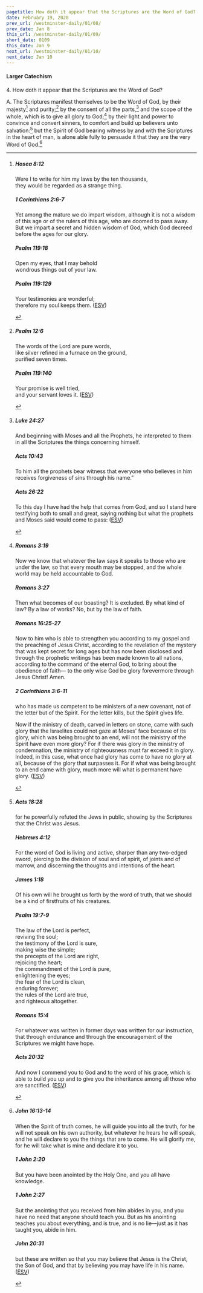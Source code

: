 ```yaml
---
pagetitle: How doth it appear that the Scriptures are the Word of God?
date: February 19, 2020
prev_url: /westminster-daily/01/08/
prev_date: Jan 8
this_url: /westminster-daily/01/09/
short_date: 0109
this_date: Jan 9
next_url: /westminster-daily/01/10/
next_date: Jan 10
---
```


#### Larger Catechism

4\. How doth it appear that the Scriptures are the Word of God?

A. The Scriptures manifest themselves to be the Word of God, by their majesty[^fnref:wlc1] and purity;[^fnref:wlc2] by the consent of all the parts,[^fnref:wlc3] and the scope of the whole, which is to give all glory to God;[^fnref:wlc4] by their light and power to convince and convert sinners, to comfort and build up believers unto salvation:[^fnref:wlc5] but the Spirit of God bearing witness by and with the Scriptures in the heart of man, is alone able fully to persuade it that they are the very Word of God.[^fnref:wlc6]


[^fnref:wlc1]: <div class="esv"><h5>Hosea 8:12</h5> <div class="esv-text"><div class="block-indent"> <p class="line-group" id="p28008012.01-1">Were I to write for him my laws by the ten thousands,<br /> <span class="indent"></span>they would be regarded as a strange thing.</p> </div> </div><h5>1 Corinthians 2:6-7</h5> <div class="esv-text"> <p id="p46002006.05-2">Yet among the mature we do impart wisdom, although it is not a wisdom of this age or of the rulers of this age, who are doomed to pass away. But we impart a secret and hidden wisdom of God, which God decreed before the ages for our glory.</p> </div><h5>Psalm 119:18</h5> <div class="esv-text"><div class="block-indent"> <p class="line-group" id="p19119018.01-3">Open my eyes, that I may behold<br /> <span class="indent"></span>wondrous things out of your law.</p> </div> </div><h5>Psalm 119:129</h5> <div class="esv-text"> <div class="block-indent"> <p class="line-group" id="p19119129.02-4">Your testimonies are wonderful;<br /> <span class="indent"></span>therefore my soul keeps them.  (<a href="http://www.esv.org" class="copyright">ESV</a>)</p> </div> </div> </div>

[^fnref:wlc2]: <div class="esv"><h5>Psalm 12:6</h5> <div class="esv-text"><div class="block-indent"> <p class="line-group" id="p19012006.01-1">The words of the <span class="small-caps">Lord</span> are pure words,<br /> <span class="indent"></span>like silver refined in a furnace on the ground,<br /> <span class="indent"></span>purified seven times.</p> </div> </div><h5>Psalm 119:140</h5> <div class="esv-text"><div class="block-indent"> <p class="line-group" id="p19119140.01-2">Your promise is well tried,<br /> <span class="indent"></span>and your servant loves it.  (<a href="http://www.esv.org" class="copyright">ESV</a>)</p> </div> </div> </div>

[^fnref:wlc3]: <div class="esv"><h5>Luke 24:27</h5> <div class="esv-text"><p id="p42024027.01-1">And beginning with Moses and all the Prophets, he interpreted to them in all the Scriptures the things concerning himself.</p> </div><h5>Acts 10:43</h5> <div class="esv-text"><p id="p44010043.01-2">To him all the prophets bear witness that everyone who believes in him receives forgiveness of sins through his name.&#8221;</p> </div><h5>Acts 26:22</h5> <div class="esv-text"><p id="p44026022.01-3">To this day I have had the help that comes from God, and so I stand here testifying both to small and great, saying nothing but what the prophets and Moses said would come to pass:  (<a href="http://www.esv.org" class="copyright">ESV</a>)</p> </div> </div>

[^fnref:wlc4]: <div class="esv"><h5>Romans 3:19</h5> <div class="esv-text"><p id="p45003019.01-1">Now we know that whatever the law says it speaks to those who are under the law, so that every mouth may be stopped, and the whole world may be held accountable to God.</p> </div><h5>Romans 3:27</h5> <div class="esv-text"><p id="p45003027.01-2">Then what becomes of our boasting? It is excluded. By what kind of law? By a law of works? No, but by the law of faith.</p> </div><h5>Romans 16:25-27</h5> <div class="esv-text"> <p id="p45016025.02-3">Now to him who is able to strengthen you according to my gospel and the preaching of Jesus Christ, according to the revelation of the mystery that was kept secret for long ages but has now been disclosed and through the prophetic writings has been made known to all nations, according to the command of the eternal God, to bring about the obedience of faith&#8212; to the only wise God be glory forevermore through Jesus Christ! Amen.</p> </div><h5>2 Corinthians 3:6-11</h5> <div class="esv-text"><p id="p47003006.01-4">who has made us competent to be ministers of a new covenant, not of the letter but of the Spirit. For the letter kills, but the Spirit gives life.</p>  <p id="p47003007.01-4">Now if the ministry of death, carved in letters on stone, came with such glory that the Israelites could not gaze at Moses' face because of its glory, which was being brought to an end, will not the ministry of the Spirit have even more glory? For if there was glory in the ministry of condemnation, the ministry of righteousness must far exceed it in glory. Indeed, in this case, what once had glory has come to have no glory at all, because of the glory that surpasses it. For if what was being brought to an end came with glory, much more will what is permanent have glory.  (<a href="http://www.esv.org" class="copyright">ESV</a>)</p> </div> </div>

[^fnref:wlc5]: <div class="esv"><h5>Acts 18:28</h5> <div class="esv-text"><p id="p44018028.01-1">for he powerfully refuted the Jews in public, showing by the Scriptures that the Christ was Jesus.</p> </div><h5>Hebrews 4:12</h5> <div class="esv-text"><p id="p58004012.01-2">For the word of God is living and active, sharper than any two-edged sword, piercing to the division of soul and of spirit, of joints and of marrow, and discerning the thoughts and intentions of the heart.</p> </div><h5>James 1:18</h5> <div class="esv-text"><p id="p59001018.01-3">Of his own will he brought us forth by the word of truth, that we should be a kind of firstfruits of his creatures.</p> </div><h5>Psalm 19:7-9</h5> <div class="esv-text"><div class="block-indent"> <p class="line-group" id="p19019007.01-4">The law of the <span class="small-caps">Lord</span> is perfect,<br /> <span class="indent"></span>reviving the soul;<br /> the testimony of the <span class="small-caps">Lord</span> is sure,<br /> <span class="indent"></span>making wise the simple;<br />  the precepts of the <span class="small-caps">Lord</span> are right,<br /> <span class="indent"></span>rejoicing the heart;<br /> the commandment of the <span class="small-caps">Lord</span> is pure,<br /> <span class="indent"></span>enlightening the eyes;<br />  the fear of the <span class="small-caps">Lord</span> is clean,<br /> <span class="indent"></span>enduring forever;<br /> the rules of the <span class="small-caps">Lord</span> are true,<br /> <span class="indent"></span>and righteous altogether.</p> </div> </div><h5>Romans 15:4</h5> <div class="esv-text"><p id="p45015004.01-5">For whatever was written in former days was written for our instruction, that through endurance and through the encouragement of the Scriptures we might have hope.</p> </div><h5>Acts 20:32</h5> <div class="esv-text"><p id="p44020032.01-6">And now I commend you to God and to the word of his grace, which is able to build you up and to give you the inheritance among all those who are sanctified.  (<a href="http://www.esv.org" class="copyright">ESV</a>)</p> </div> </div>

[^fnref:wlc6]: <div class="esv"><h5>John 16:13-14</h5> <div class="esv-text"><p id="p43016013.01-1"><span class="woc">When the Spirit of truth comes, he will guide you into all the truth, for he will not speak on his own authority, but whatever he hears he will speak, and he will declare to you the things that are to come.</span> <span class="woc">He will glorify me, for he will take what is mine and declare it to you.</span></p> </div><h5>1 John 2:20</h5> <div class="esv-text"><p id="p62002020.01-2">But you have been anointed by the Holy One, and you all have knowledge.</p> </div><h5>1 John 2:27</h5> <div class="esv-text"><p id="p62002027.01-3">But the anointing that you received from him abides in you, and you have no need that anyone should teach you. But as his anointing teaches you about everything, and is true, and is no lie&#8212;just as it has taught you, abide in him.</p> </div><h5>John 20:31</h5> <div class="esv-text"><p id="p43020031.01-4">but these are written so that you may believe that Jesus is the Christ, the Son of God, and that by believing you may have life in his name.  (<a href="http://www.esv.org" class="copyright">ESV</a>)</p> </div> </div>

